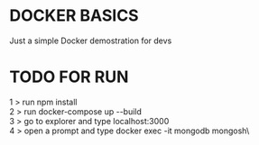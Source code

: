 # DOCKER BASICS
Just a simple Docker demostration for devs


# TODO FOR RUN 

1 >  run npm install\
2 >  run docker-compose up --build\
3 >  go to explorer and type localhost:3000\
4 >  open a prompt and type docker exec -it mongodb mongosh\
